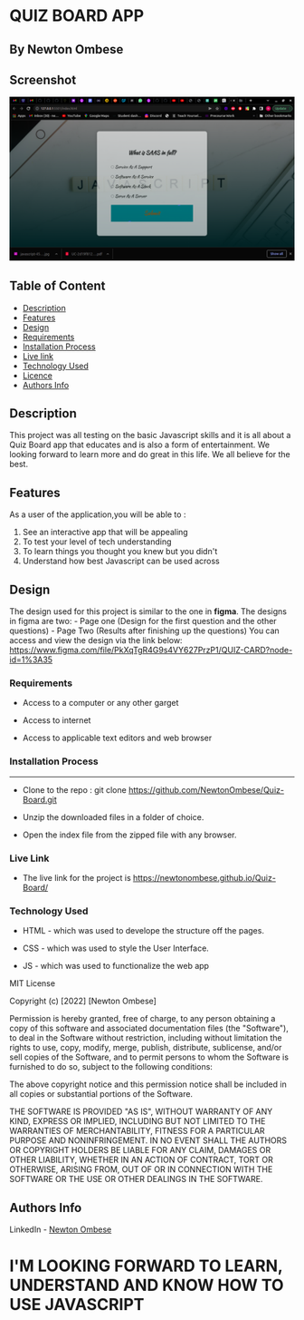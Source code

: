# QUIZ BOARD APP

   ## By Newton Ombese

## Screenshot
   ![image](./assets/Images/Screenshot%20from%202022-05-15%2022-30-09.png)

## Table of Content

- [Description](#description)
- [Features](#features)
- [Design](#design)
- [Requirements](#requirements)
- [Installation Process](#installation-Process)
- [Live link](#Live-Link)
- [Technology Used](#technology-Used)
- [Licence](#licence)
- [Authors Info](#Authors-info)

## Description

 <p>This project was all testing on the basic Javascript skills and it is all about a Quiz Board app that educates and is also a form of entertainment. We looking forward to learn more and do great in this life. We all believe for the best.</p>

## Features

As a user of the application,you will be able to :

1. See an interactive app that will be appealing
2. To test your level of tech understanding
3. To learn things you thought you knew but you didn't
4. Understand how best Javascript can be used across

## Design
The design used for this project is similar to the one in **figma**.
The designs in figma are two:
    - Page one (Design for the first question and the other questions)
    - Page Two (Results after finishing up the questions)
You can access and view the design via the link below:
https://www.figma.com/file/PkXqTgR4G9s4VY627PrzP1/QUIZ-CARD?node-id=1%3A35

 ###  Requirements

 * Access to  a computer or any other garget

 * Access to internet

 * Access to applicable text editors and web browser

### Installation Process

 ****  
* Clone to the repo : git clone https://github.com/NewtonOmbese/Quiz-Board.git

* Unzip the downloaded files in a folder of choice.

* Open the index file from the zipped file with any browser.

### Live Link
* The live link for the project is https://newtonombese.github.io/Quiz-Board/

### Technology  Used
* HTML - which was used to develope the structure off the pages.

* CSS - which was used to style the User Interface.

* JS - which was used to functionalize the web app

MIT License

Copyright (c) [2022] [Newton Ombese]

Permission is hereby granted, free of charge, to any person obtaining a copy
of this software and associated documentation files (the "Software"), to deal
in the Software without restriction, including without limitation the rights
to use, copy, modify, merge, publish, distribute, sublicense, and/or sell
copies of the Software, and to permit persons to whom the Software is
furnished to do so, subject to the following conditions:

The above copyright notice and this permission notice shall be included in all
copies or substantial portions of the Software.

THE SOFTWARE IS PROVIDED "AS IS", WITHOUT WARRANTY OF ANY KIND, EXPRESS OR
IMPLIED, INCLUDING BUT NOT LIMITED TO THE WARRANTIES OF MERCHANTABILITY,
FITNESS FOR A PARTICULAR PURPOSE AND NONINFRINGEMENT. IN NO EVENT SHALL THE
AUTHORS OR COPYRIGHT HOLDERS BE LIABLE FOR ANY CLAIM, DAMAGES OR OTHER
LIABILITY, WHETHER IN AN ACTION OF CONTRACT, TORT OR OTHERWISE, ARISING FROM,
OUT OF OR IN CONNECTION WITH THE SOFTWARE OR THE USE OR OTHER DEALINGS IN THE
SOFTWARE.

## Authors Info

LinkedIn - [Newton Ombese](https://www.linkedin.com/in/newton-ombese-570862210/)


# I'M LOOKING FORWARD TO LEARN, UNDERSTAND AND KNOW HOW TO USE JAVASCRIPT